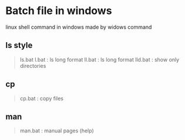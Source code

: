 # Batch file in windows

linux shell command in windows made by widows command

## ls style
>	ls.bat 
>	l.bat : ls long format
>	ll.bat : ls long format
>	lld.bat : show only directories

## cp
>	cp.bat : copy files

## man
>	man.bat : manual pages (help)

